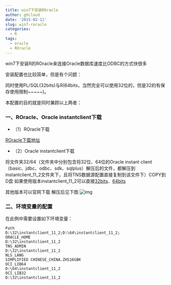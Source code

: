 ```yaml
---
title: win7下安装ROracle
author: gXcloud
date: '2015-02-11'
slug: win7-roracle
categories:
  - R
tags:
  - oracle
  - ROracle
---
```


win7下安装R的ROracle来连接Oracle数据库速度比ODBC的方式快很多

安装配置也比较简单，但是有个问题：

同时使用PL/SQL(32bits)与R(64bits，当然完全可以使用32位的，但是32的有保存使用限制~~~~~)。

本配置的目的就是同时兼顾以上两者：

### 一、ROracle、Oracle instantclient下载

- （1）ROracle下载

[ROracle下载地址](http://download.csdn.net/detail/xwydq/8440643)

- （2）Oracle instantclient下载

将文件夹32/64（文件夹中分别包含将32位、64位的Oracle instant client（basic、jdbc、odbc、sdk、sqlplus）解压后的文件，都解压到instantclient_11_2文件夹下，且将TNS数据源配置直接复制到该文件下）COPY到D盘
如果使用版本instantclient_11_2可以直接[32bits](http://download.csdn.net/detail/xwydq/8440861)、[64bits](http://download.csdn.net/detail/xwydq/8440909)

其他版本可以官网下载
解压后见下图
![img](http://img.blog.csdn.net/20150211174614234?watermark/2/text/aHR0cDovL2Jsb2cuY3Nkbi5uZXQveHd5ZHE=/font/5a6L5L2T/fontsize/400/fill/I0JBQkFCMA==/dissolve/70/gravity/Center)

### 二、环境变量的配置

在此例中需要设置如下环境变量：

```Shell
Path
D:\32\instantclient_11_2;D:\64\instantclient_11_2;
ORACLE_HOME
D:\32\instantclient_11_2
TNS_ADMIN
D:\32\instantclient_11_2
NLS_LANG
SIMPLIFIED CHINESE_CHINA.ZHS16GBK
OCI_LIB64
D:\64\instantclient_11_2
OCI_LIB32
D:\32\instantclient_11_2
```

